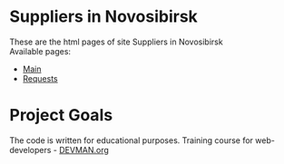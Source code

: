# Suppliers in Novosibirsk

These are the html pages of site Suppliers in Novosibirsk <br>
Available pages:
* [Main](https://ilya-zvoznikov.github.io/22_proto_markup/www/index.html)
* [Requests](https://ilya-zvoznikov.github.io/22_proto_markup/www/requests.html)

# Project Goals

The code is written for educational purposes. Training course for web-developers - [DEVMAN.org](https://devman.org)